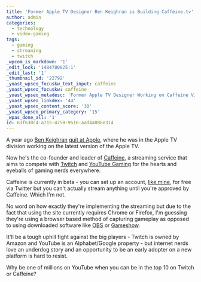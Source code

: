 ```yaml
---
title: 'Former Apple TV Designer Ben Keighran is Building Caffeine.tv'
author: admin
categories:
  - technology
  - video-gaming
tags:
  - gaming
  - streaming
  - twitch
_wpcom_is_markdown: '1'
_edit_lock: '1484780825:1'
_edit_last: '1'
_thumbnail_id: '22792'
_yoast_wpseo_focuskw_text_input: caffeine
_yoast_wpseo_focuskw: caffeine
_yoast_wpseo_metadesc: 'Former Apple TV Designer Working on Caffeine Video Game Streaming Platform to Compete with Twitch and YouTube.'
_yoast_wpseo_linkdex: '44'
_yoast_wpseo_content_score: '30'
_yoast_wpseo_primary_category: '15'
_wpas_done_all: '1'
id: 63f630c4-a715-4750-9516-aad4a086e314
---
```

<p>A year ago <a href="https://twitter.com/benkeighran">Ben Keighran</a> <a href="http://www.recode.net/2016/1/19/11588930/apple-tv-designer-ben-keighran-is-leaving">quit at Apple</a>, where he was in the Apple TV division working on the latest version of the Apple TV.</p>
<p>Now he's the co-founder and leader of <a href="https://www.caffeine.tv">Caffeine</a>, a streaming service that aims to compete with <a href="https://www.twitch.tv">Twitch</a> and <a href="https://gaming.youtube.com">YouTube Gaming</a> for the hearts and eyeballs of gaming nerds everywhere.</p>
<p>Caffeine is currently in beta - you can set up an account, <a href="https://www.caffeine.tv/iChris">like mine</a>, for free via Twitter but you can't actually stream anything until you're approved by Caffeine. Which I'm not.</p>
<p>No word on how exactly they're implementing the streaming but due to the fact that using the site currently requires Chrome or Firefox, I'm guessing they're using a browser based method of capturing gameplay as opposed to using downloaded software like <a href="https://obsproject.com">OBS</a> or <a href="http://www.gameshow.net">Gameshow</a>.</p>
<p>It'll be a tough uphill fight against the big players - Twitch is owned by Amazon and YouTube is an Alphabet/Google property - but internet nerds love an underdog story and an opportunity to be an early adopter on a new platform is hard to resist.</p>
<p>Why be one of millions on YouTube when you can be in the top 10 on Twitch or Caffeine?</p>
